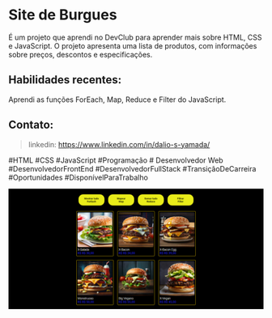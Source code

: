 
<h1>Site de Burgues</h1>
É um projeto que aprendi no DevClub  para aprender mais sobre HTML, CSS e JavaScript. O projeto apresenta uma lista de produtos, com informações sobre preços, descontos e especificações.

<h2>Habilidades recentes:</h2>

Aprendi as funções ForEach, Map, Reduce e Filter do JavaScript.

<h2>Contato:</h2>

> linkedin: https://www.linkedin.com/in/dalio-s-yamada/


#HTML #CSS #JavaScript #Programação # Desenvolvedor Web #DesenvolvedorFrontEnd #DesenvolvedorFullStack #TransiçãoDeCarreira #Oportunidades #DisponívelParaTrabalho

<img src="./assets/web-burger.png" />

